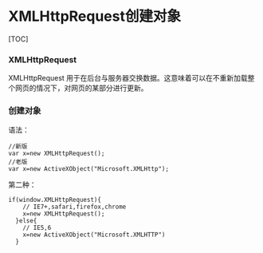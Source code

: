 # XMLHttpRequest创建对象



[TOC]

### XMLHttpRequest

XMLHttpRequest 用于在后台与服务器交换数据。这意味着可以在不重新加载整个网页的情况下，对网页的某部分进行更新。

### 创建对象

语法：

```
//新版
var x=new XMLHttpRequest();
//老版
var x=new ActiveXObject("Microsoft.XMLHttp");
```

第二种：

```
if(window.XMLHttpRequest){
    // IE7+,safari,firefox,chrome
    x=new XMLHttpRequest();
  }else{
    // IE5,6
    x=new ActiveXObject("Microsoft.XMLHTTP")
  }
```

